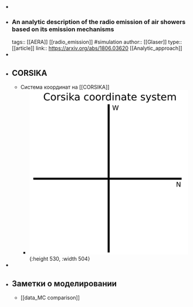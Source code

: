 -
- ### An analytic description of the radio emission of air showers based on its emission mechanisms
  tags:: [[AERA]] [[radio_emission]] #simulation 
  author:: [[Glaser]] 
  type:: [[article]]
  link:: https://arxiv.org/abs/1806.03620
  [[Analytic_approach]]
-
- ## CORSIKA
	- Система координат на [[CORSIKA]]
		- ![corsika_coordinate.png](../assets/corsika_coordinate_1712193075231_0.png){:height 530, :width 504}
-
- ## Заметки о моделировании
	- [[data_MC comparison]]